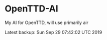 # OpenTTD-AI
My AI for OpenTTD, will use primarily air

Latest backup: Sun Sep 29 07:42:02 UTC 2019
